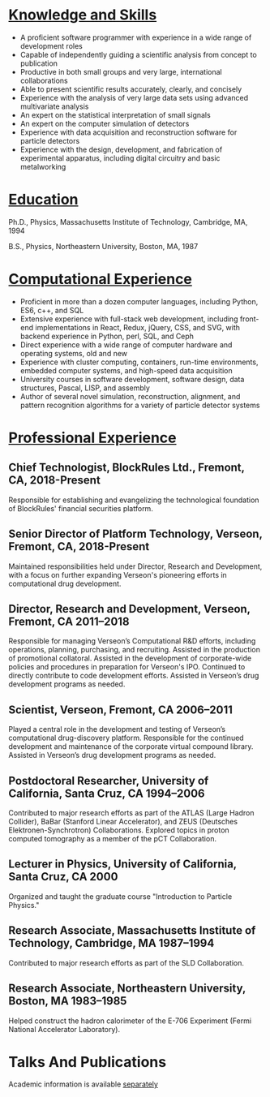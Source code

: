 
[Knowledge and Skills](#skills)
====================

-  A proficient software programmer with experience in a wide
   range of development roles
-  Capable of independently guiding a scientific analysis from concept
   to publication
-  Productive in both small groups and very large, international
   collaborations
-  Able to present scientific results accurately, clearly, and concisely
-  Experience with the analysis of very large data sets using advanced
   multivariate analysis
-  An expert on the statistical interpretation of small signals
-  An expert on the computer simulation of detectors
-  Experience with data acquisition and reconstruction software for
   particle detectors
-  Experience with the design, development, and fabrication of
   experimental apparatus,
   including digital circuitry and basic metalworking

[Education](#education)
=========

Ph.D., Physics, Massachusetts Institute of Technology, Cambridge, MA, 1994

B.S., Physics, Northeastern University, Boston, MA, 1987

[Computational Experience](#computer)
========================

-  Proficient in more than a dozen computer languages, including Python,
   ES6, c++, and SQL
-  Extensive experience with full-stack web development, including
   front-end implementations in React, Redux, jQuery, CSS, and SVG, with backend
   experience in Python, perl, SQL, and Ceph
-  Direct experience with a wide range of computer hardware and operating
   systems, old and new
-  Experience with cluster computing, containers, run-time environments, 
   embedded computer systems, and high-speed data acquisition
-  University courses in software development, software design, data
   structures, Pascal, LISP, and assembly
-  Author of several novel simulation, reconstruction, alignment, and pattern
   recognition algorithms for a variety of particle detector systems

[Professional Experience](#experience)
=======================

## Chief Technologist, BlockRules Ltd., Fremont, CA, 2018-Present

Responsible for establishing and evangelizing the technological
foundation of BlockRules' financial securities platform.

## Senior Director of Platform Technology, Verseon, Fremont, CA, 2018-Present

Maintained responsibilities held under Director, Research and Development,
with a focus on further expanding Verseon's pioneering efforts
in computational drug development.

## Director, Research and Development, Verseon, Fremont, CA 2011–2018

Responsible for managing Verseon’s Computational R&D efforts, including operations,
planning, purchasing, and recruiting. Assisted in the production of promotional collatoral.
Assisted in the development of corporate-wide policies and procedures in preparation
for Verseon's IPO. Continued to directly contribute to code development efforts.
Assisted in Verseon’s drug development programs as needed.

## Scientist, Verseon, Fremont, CA 2006–2011

Played a central role in the development and testing of Verseon’s computational 
drug-discovery platform. Responsible for the continued development and maintenance of the
corporate virtual compound library. Assisted in Verseon’s drug development
programs as needed.

## Postdoctoral Researcher, University of California, Santa Cruz, CA 1994–2006

Contributed to major research efforts as part of the
ATLAS (Large Hadron Collider), BaBar (Stanford Linear Accelerator), 
and ZEUS (Deutsches Elektronen-Synchrotron) Collaborations.
Explored topics in proton computed tomography as a member of
the pCT Collaboration.

## Lecturer in Physics, University of California, Santa Cruz, CA 2000

Organized and taught the graduate course "Introduction to Particle Physics."

## Research Associate, Massachusetts Institute of Technology, Cambridge, MA 1987–1994

Contributed to major research efforts as part of the SLD Collaboration.

## Research Associate, Northeastern University, Boston, MA 1983–1985

Helped construct the hadron calorimeter of the E-706 Experiment (Fermi National Accelerator Laboratory).

Talks And Publications
======================

Academic information is available [separately](https://slashdave.com/public/documents/cv.pdf)
